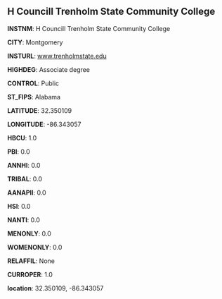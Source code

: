 
H Councill Trenholm State Community College
---
**INSTNM**: H Councill Trenholm State Community College

**CITY**: Montgomery

**INSTURL**: www.trenholmstate.edu

**HIGHDEG**: Associate degree

**CONTROL**: Public

**ST_FIPS**: Alabama

**LATITUDE**: 32.350109

**LONGITUDE**: -86.343057

**HBCU**: 1.0

**PBI**: 0.0

**ANNHI**: 0.0

**TRIBAL**: 0.0

**AANAPII**: 0.0

**HSI**: 0.0

**NANTI**: 0.0

**MENONLY**: 0.0

**WOMENONLY**: 0.0

**RELAFFIL**: None

**CURROPER**: 1.0

**location**: 32.350109, -86.343057